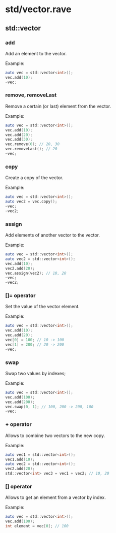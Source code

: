 # std/vector.rave

## std::vector

### add

Add an element to the vector.

Example:

```d
auto vec = std::vector<int>();
vec.add(10);
~vec;
```

### remove, removeLast

Remove a certain (or last) element from the vector.

Example:

```d
auto vec = std::vector<int>();
vec.add(10);
vec.add(20);
vec.add(30);
vec.remove(0); // 20, 30
vec.removeLast(); // 20
~vec;
```

### copy

Create a copy of the vector.

Example:

```d
auto vec = std::vector<int>();
auto vec2 = vec.copy();
~vec;
~vec2;
```

### assign

Add elements of another vector to the vector.

Example:

```d
auto vec = std::vector<int>();
auto vec2 = std::vector<int>();
vec.add(10);
vec2.add(20);
vec.assign(vec2); // 10, 20
~vec;
~vec2;
```

### []= operator

Set the value of the vector element.

Example:

```d
auto vec = std::vector<int>();
vec.add(10);
vec.add(20);
vec[0] = 100; // 10 -> 100
vec[1] = 200; // 20 -> 200
~vec;
```

### swap

Swap two values by indexes;

Example:

```d
auto vec = std::vector<int>();
vec.add(100);
vec.add(200);
vec.swap(0, 1); // 100, 200 -> 200, 100
~vec;
```

### + operator

Allows to combine two vectors to the new copy.

Example:

```d
auto vec1 = std::vector<int>();
vec1.add(10);
auto vec2 = std::vector<int>();
vec2.add(20);
std::vector<int> vec3 = vec1 + vec2; // 10, 20
```

### [] operator

Allows to get an element from a vector by index.

Example:

```d
auto vec = std::vector<int>();
vec.add(100);
int element = vec[0]; // 100
```
